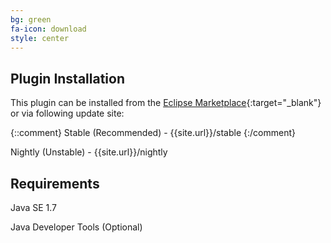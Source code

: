 ```yaml
---
bg: green
fa-icon: download
style: center
---
```


## Plugin Installation
This plugin can be installed from the [Eclipse Marketplace](http://marketplace.eclipse.org/){:target="_blank"} or via following update site:

{::comment}
Stable (Recommended) - {{site.url}}/stable
{:/comment}

Nightly (Unstable) - {{site.url}}/nightly

## Requirements
Java SE 1.7

Java Developer Tools (Optional)